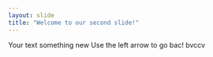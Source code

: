 ```yaml
---
layout: slide
title: "Welcome to our second slide!"
---
```

Your text something new
Use the left arrow to go bac! bvccv 